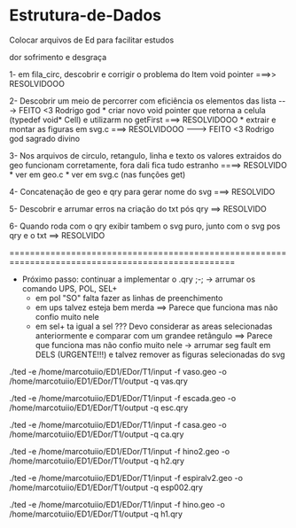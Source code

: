 # Estrutura-de-Dados
Colocar arquivos de Ed para facilitar estudos

dor sofrimento e desgraça

1- em fila_circ, descobrir e corrigir o problema do Item void pointer ===>> RESOLVIDOOO

2- Descobrir um meio de percorrer com eficiência os elementos das lista ---> FEITO <3 Rodrigo god 
    * criar novo void pointer que retorna a celula (typedef void* Cell) 
    e utilizarm no getFirst ===> RESOLVIDOOO
    * extrair e montar as figuras em svg.c ===> RESOLVIDOOO
    ---> FEITO <3 Rodrigo god sagrado divino

3- Nos arquivos de circulo, retangulo, linha e texto os valores extraidos do geo funcionam corretamente, fora dali fica tudo estranho  ====> RESOLVIDO
    * ver em geo.c
    * ver em svg.c (nas funções get)

4- Concatenação de geo e qry para gerar nome do svg ===> RESOLVIDO

5- Descobrir e arrumar erros na criação do txt pós qry ==> RESOLVIDO

6- Quando roda com o qry exibir tambem o svg puro, junto com o svg pos qry e o txt  ==> RESOLVIDO

==================================================================================================

 * Próximo passo: continuar a implementar o .qry ;-;
    -> arrumar os comando UPS, POL, SEL+
      * em pol "SO" falta fazer as linhas de preenchimento
      * em ups talvez esteja bem merda  ==> Parece que funciona mas não confio muito nele
      * em sel+ ta igual a sel ??? Devo considerar as areas selecionadas anteriormente e comparar com um grandee retângulo  ==> Parece que funciona mas não confio muito nele
    -> arrumar seg fault em DELS (URGENTE!!!) e talvez remover as figuras selecionadas do svg 

./ted -e /home/marcotuiio/ED1/EDor/T1/input -f vaso.geo -o /home/marcotuiio/ED1/EDor/T1/output -q vas.qry

./ted -e /home/marcotuiio/ED1/EDor/T1/input -f escada.geo -o /home/marcotuiio/ED1/EDor/T1/output -q esc.qry

./ted -e /home/marcotuiio/ED1/EDor/T1/input -f casa.geo -o /home/marcotuiio/ED1/EDor/T1/output -q ca.qry

./ted -e /home/marcotuiio/ED1/EDor/T1/input -f hino2.geo -o /home/marcotuiio/ED1/EDor/T1/output -q h2.qry

./ted -e /home/marcotuiio/ED1/EDor/T1/input -f espiralv2.geo -o /home/marcotuiio/ED1/EDor/T1/output -q esp002.qry

./ted -e /home/marcotuiio/ED1/EDor/T1/input -f hino.geo -o /home/marcotuiio/ED1/EDor/T1/output -q h1.qry